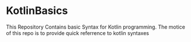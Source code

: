 # KotlinBasics
This Repository Contains basic Syntax for Kotlin programming. The motice of this repo is to provide quick referrence to kotlin  syntaxes
